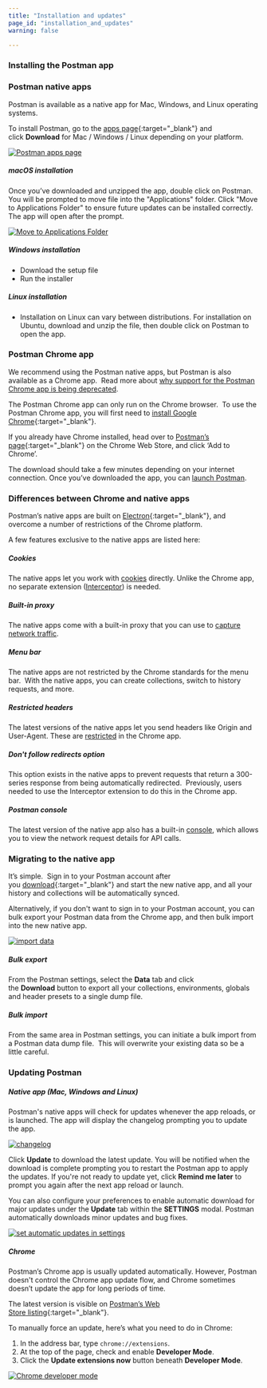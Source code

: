 ```yaml
---
title: "Installation and updates"
page_id: "installation_and_updates"
warning: false

---
```


### **Installing the Postman app**

### Postman native apps

Postman is available as a native app for Mac, Windows, and Linux operating systems.

To install Postman, go to the [apps page](https://www.getpostman.com/apps){:target="_blank"} and click **Download** for Mac / Windows / Linux depending on your platform.

[![Postman apps page](https://s3.amazonaws.com/postman-static-getpostman-com/postman-docs/59161734.png)](https://s3.amazonaws.com/postman-static-getpostman-com/postman-docs/59161734.png)

##### **macOS installation**

   Once you’ve downloaded and unzipped the app, double click on Postman. You will be prompted to move file into the "Applications" folder. Click "Move to Applications Folder" to ensure future updates can be installed correctly. The app will open after the prompt.
   
   [![Move to Applications Folder](https://s3.amazonaws.com/postman-static-getpostman-com/postman-docs/move+to+app+folder.png)](https://s3.amazonaws.com/postman-static-getpostman-com/postman-docs/move+to+app+folder.png)

##### **Windows installation**

   *   Download the setup file
   *   Run the installer

##### **Linux installation**

   *   Installation on Linux can vary between distributions. For installation on Ubuntu, download and unzip the file, then double click on Postman to open the app. 


### Postman Chrome app

We recommend using the Postman native apps, but Postman is also available as a Chrome app.  Read more about [why support for the Postman Chrome app is being deprecated](http://blog.getpostman.com/2017/03/14/going-native/).

The Postman Chrome app can only run on the Chrome browser.  To use the Postman Chrome app, you will first need to [install Google Chrome](http://www.google.com/chrome/){:target="_blank"}.

If you already have Chrome installed, head over to [Postman’s page](https://chrome.google.com/webstore/detail/postman-rest-client-packa/fhbjgbiflinjbdggehcddcbncdddomop?hl=en){:target="_blank"} on the Chrome Web Store, and click ‘Add to Chrome’.

The download should take a few minutes depending on your internet connection. Once you’ve downloaded the app, you can [launch Postman](/docs/postman/launching_postman/installation_and_updates).

### Differences between Chrome and native apps

Postman’s native apps are built on [Electron](http://electron.atom.io/){:target="_blank"}, and overcome a number of restrictions of the Chrome platform.

A few features exclusive to the native apps are listed here:

##### **Cookies**

The native apps let you work with [cookies](/docs/postman/sending_api_requests/cookies) directly. Unlike the Chrome app, no separate extension ([Interceptor](/docs/postman/sending_api_requests/interceptor_extension)) is needed.

##### **Built-in proxy**

The native apps come with a built-in proxy that you can use to [capture network traffic](/docs/postman/sending_api_requests/capturing_http_requests).

##### **Menu bar**

The native apps are not restricted by the Chrome standards for the menu bar.  With the native apps, you can create collections, switch to history requests, and more.

##### **Restricted headers**

The latest versions of the native apps let you send headers like Origin and User-Agent. These are [restricted](/docs/postman/sending_api_requests/interceptor_extension) in the Chrome app. 

##### **Don't follow redirects option**

This option exists in the native apps to prevent requests that return a 300-series response from being automatically redirected.  Previously, users needed to use the Interceptor extension to do this in the Chrome app.

##### **Postman console**

The latest version of the native app also has a built-in [console](/docs/postman/sending_api_requests/debugging_and_logs), which allows you to view the network request details for API calls.

### **Migrating to the native app**

It’s simple.  Sign in to your Postman account after you [download](https://www.getpostman.com/apps){:target="_blank"} and start the new native app, and all your history and collections will be automatically synced.

Alternatively, if you don't want to sign in to your Postman account, you can bulk export your Postman data from the Chrome app, and then bulk import into the new native app.

[![import data](https://s3.amazonaws.com/postman-static-getpostman-com/postman-docs/WS-export-data-settings.png)](https://s3.amazonaws.com/postman-static-getpostman-com/postman-docs/WS-export-data-settings.png)  

##### **Bulk export**

From the Postman settings, select the **Data** tab and click the **Download** button to export all your collections, environments, globals and header presets to a single dump file.

##### **Bulk import**

From the same area in Postman settings, you can initiate a bulk import from a Postman data dump file.  This will overwrite your existing data so be a little careful.

### **Updating Postman**

##### **Native app (Mac, Windows and Linux)**

Postman's native apps will check for updates whenever the app reloads, or is launched. The app will display the changelog prompting you to update the app. 

[![changelog](https://s3.amazonaws.com/postman-static-getpostman-com/postman-docs/WS-updating-postman.png)](https://s3.amazonaws.com/postman-static-getpostman-com/postman-docs/WS-updating-postman.png)

Click **Update** to download the latest update. You will be notified when the download is complete prompting you to restart the Postman app to apply the updates. If you're not ready to update yet, click **Remind me later** to prompt you again after the next app reload or launch.

You can also configure your preferences to enable automatic download for major updates under the **Update** tab within the **SETTINGS** modal. Postman automatically downloads minor updates and bug fixes.

[![set automatic updates in settings](https://s3.amazonaws.com/postman-static-getpostman-com/postman-docs/auto+update+enable.png)](https://s3.amazonaws.com/postman-static-getpostman-com/postman-docs/auto+update+enable.png)


##### **Chrome**

Postman’s Chrome app is usually updated automatically. However, Postman doesn't control the Chrome app update flow, and Chrome sometimes doesn’t update the app for long periods of time.

The latest version is visible on [Postman’s Web Store listing](https://chrome.google.com/webstore/detail/fhbjgbiflinjbdggehcddcbncdddomop?hl=en){:target="_blank"}.

To manually force an update, here’s what you need to do in Chrome:

  1.  In the address bar, type `chrome://extensions`.
  2.  At the top of the page, check and enable **Developer Mode**.
  3.  Click the **Update extensions now** button beneath **Developer Mode**.

  [![Chrome developer mode](https://s3.amazonaws.com/postman-static-getpostman-com/postman-docs/58280741.png)](https://s3.amazonaws.com/postman-static-getpostman-com/postman-docs/58280741.png)
